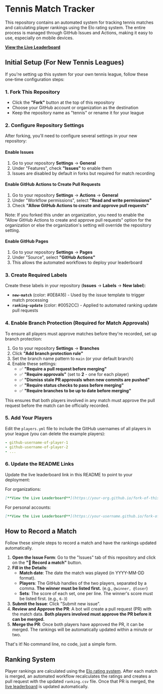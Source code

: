 # Tennis Match Tracker

This repository contains an automated system for tracking tennis matches and calculating player rankings using the Elo rating system. The entire process is managed through GitHub Issues and Actions, making it easy to use, especially on mobile devices.

[**View the Live Leaderboard**](https://stonehenge-collective.github.io/sc-tennis-league)

## Initial Setup (For New Tennis Leagues)

If you're setting up this system for your own tennis league, follow these one-time configuration steps:

### 1. Fork This Repository

- Click the **"Fork"** button at the top of this repository
- Choose your GitHub account or organization as the destination
- Keep the repository name as "tennis" or rename it for your league

### 2. Configure Repository Settings

After forking, you'll need to configure several settings in your new repository:

#### Enable Issues

1. Go to your repository **Settings** → **General**
2. Under "Features", check **"Issues"** to enable them
3. Issues are disabled by default in forks but required for match recording

#### Enable GitHub Actions to Create Pull Requests

1. Go to your repository **Settings** → **Actions** → **General**
2. Under "Workflow permissions", select **"Read and write permissions"**
3. Check **"Allow GitHub Actions to create and approve pull requests"**

Note: If you forked this under an organization, you need to enable the "Allow GitHub Actions to create and approve pull requests" option for the organization or else the organization's setting will override the repository setting.

#### Enable GitHub Pages

1. Go to your repository **Settings** → **Pages**
2. Under "Source", select **"GitHub Actions"**
3. This allows the automated workflows to deploy your leaderboard

### 3. Create Required Labels

Create these labels in your repository (**Issues** → **Labels** → **New label**):

- **`new-match`** (color: #0E8A16) - Used by the issue template to trigger match processing
- **`ranking-update`** (color: #0052CC) - Applied to automated ranking update pull requests

### 4. Enable Branch Protection (Required for Match Approvals)

To ensure all players must approve matches before they're recorded, set up branch protection:

1. Go to your repository **Settings** → **Branches**
2. Click **"Add branch protection rule"**
3. Set the branch name pattern to `main` (or your default branch)
4. Enable these settings:
   - ✅ **"Require a pull request before merging"**
   - ✅ **"Require approvals"** (set to **2** - one for each player)
   - ✅ **"Dismiss stale PR approvals when new commits are pushed"**
   - ✅ **"Require status checks to pass before merging"**
   - ✅ **"Require branches to be up to date before merging"**

This ensures that both players involved in any match must approve the pull request before the match can be officially recorded.

### 5. Add Your Players

Edit the `players.yml` file to include the GitHub usernames of all players in your league (you can delete the example players):

```yaml
- github-username-of-player-1
- github-username-of-player-2
- ...
```

### 6. Update the README Links

Update the live leaderboard link in this README to point to your deployment:

For organizations:

```markdown
[**View the Live Leaderboard**](https://your-org.github.io/fork-of-this-repo)
```

For personal accounts:

```markdown
[**View the Live Leaderboard**](https://your-username.github.io/fork-of-this-repo)
```

## How to Record a Match

Follow these simple steps to record a match and have the rankings updated automatically.

1. **Open the Issue Form**: Go to the "Issues" tab of this repository and click on the **"🎾 Record a match"** button.
2. **Fill in the Details**:
    - **Match date**: The date the match was played (in YYYY-MM-DD format).
    - **Players**: The GitHub handles of the two players, separated by a comma. **The winner must be listed first.** (e.g., `@winner, @loser`)
    - **Sets**: The score of each set, one per line. The winner's score must be listed first. (e.g., `6-3`)
3. **Submit the Issue**: Click "Submit new issue".
4. **Review and Approve the PR**: A bot will create a pull request (PR) with the match data. **Both players involved must approve the PR before it can be merged.**
5. **Merge the PR**: Once both players have approved the PR, it can be merged. The rankings will be automatically updated within a minute or two.

That's it! No command line, no code, just a simple form.

## Ranking System

Player rankings are calculated using the [Elo rating system](https://en.wikipedia.org/wiki/Elo_rating_system). After each match is merged, an automated workflow recalculates the ratings and creates a pull request with the updated `ranking.csv` file. Once that PR is merged, the [live leaderboard](https://stonehenge-collective.github.io/sc-tenis-league) is updated automatically.

